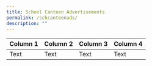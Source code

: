 ```yaml
---
title: School Canteen Advertisements
permalink: /schcanteenads/
description: ""
---
```




| Column 1 | Column 2 | Column 3 | Column 4
| -------- | -------- | -------- | -------- |
| Text     | Text     | Text     | Text

